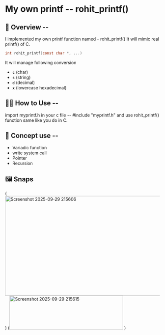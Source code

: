 # My own printf -- rohit_printf()

## 🎯 Overview --
I implemented my own printf function named - rohit_printf()
It  will mimic real printf() of C.

```C
int rohit_printf(const char *, ...)
```
 It will manage following conversion
- **`c`** (char)
- **`s`** (string)
- **`d`**  (decimal)
- **`x`** (lowercase hexadecimal)


## 🧑‍💻 How to Use --
import myprintf.h in your c file -- #include "myprintf.h"
and use rohit_printf() function same like you do in C.


## 📓 Concept use --
- Variadic function
- write system call
- Pointer
- Recursion

## 🖼️ Snaps
(<img width="717" height="325" alt="Screenshot 2025-09-29 215606" src="https://github.com/user-attachments/assets/6a41093b-0326-4d55-bdc4-29420e43b641" />
)
(<img width="370" height="110" alt="Screenshot 2025-09-29 215615" src="https://github.com/user-attachments/assets/bf7d34c3-5b53-4c0e-851d-ea1fdabcd004" />
)

